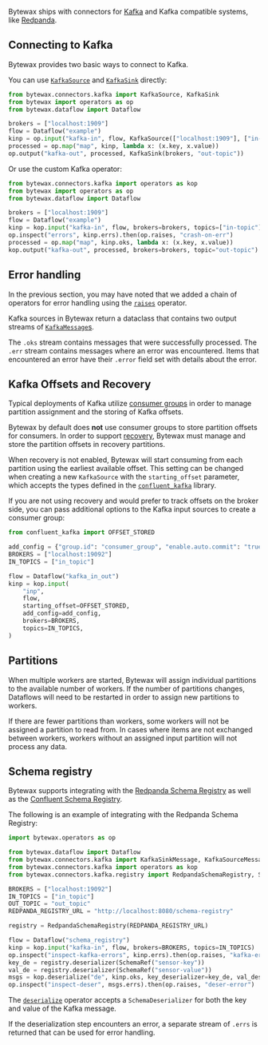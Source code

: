 Bytewax ships with connectors for [Kafka](https://www.confluent.io/) and
Kafka compatible systems, like [Redpanda](https://redpanda.com/).

## Connecting to Kafka

Bytewax provides two basic ways to connect to Kafka.

You can use [`KafkaSource`](/apidocs/bytewax.connectors/kafka#bytewax.connectors.kafka.KafkaSource)
and [`KafkaSink`](/apidocs/bytewax.connectors/kafka#bytewax.connectors.kafka.KafkaSink) directly:

```python
from bytewax.connectors.kafka import KafkaSource, KafkaSink
from bytewax import operators as op
from bytewax.dataflow import Dataflow

brokers = ["localhost:1909"]
flow = Dataflow("example")
kinp = op.input("kafka-in", flow, KafkaSource(["localhost:1909"], ["in-topic"]))
processed = op.map("map", kinp, lambda x: (x.key, x.value))
op.output("kafka-out", processed, KafkaSink(brokers, "out-topic"))
```

Or use the custom Kafka operator:

```python
from bytewax.connectors.kafka import operators as kop
from bytewax import operators as op
from bytewax.dataflow import Dataflow

brokers = ["localhost:1909"]
flow = Dataflow("example")
kinp = kop.input("kafka-in", flow, brokers=brokers, topics=["in-topic"])
op.inspect("errors", kinp.errs).then(op.raises, "crash-on-err")
processed = op.map("map", kinp.oks, lambda x: (x.key, x.value))
kop.output("kafka-out", processed, brokers=brokers, topic="out-topic")
```

## Error handling

In the previous section, you may have noted that we added a chain of operators
for error handling using the [`raises`](/apidocs/bytewax.operators/index#bytewax.operators.raises)
operator.

Kafka sources in Bytewax return a dataclass that contains two output streams of
[`KafkaMessage`s](/apidocs/bytewax.connectors/kafka/message#bytewax.connectors.kafka.message.KafkaSourceMessage).

The `.oks` stream contains messages that were successfully processed. The `.err` stream
contains messages where an error was encountered. Items that encountered an error
have their `.error` field set with details about the error.

## Kafka Offsets and Recovery

Typical deployments of Kafka utilize [consumer groups](https://developer.confluent.io/courses/architecture/consumer-group-protocol/)
in order to manage partition assignment and the storing of Kafka offsets.

Bytewax by default does **not** use consumer groups to store partition offsets for consumers. In order
to support [recovery](/docs/concepts/recovery), Bytewax must manage and store the partition offsets
in recovery partitions.

When recovery is not enabled, Bytewax will start consuming from each partition using the earliest
available offset. This setting can be changed when creating a new `KafkaSource` with the
`starting_offset` parameter, which accepts the types defined in the
[`confluent_kafka`](https://docs.confluent.io/platform/current/clients/confluent-kafka-python/html/index.html#offset)
library.

If you are not using recovery and would prefer to track offsets on the broker side, you can
pass additional options to the Kafka input sources to create a consumer group:

```python
from confluent_kafka import OFFSET_STORED

add_config = {"group.id": "consumer_group", "enable.auto.commit": "true"}
BROKERS = ["localhost:19092"]
IN_TOPICS = ["in_topic"]

flow = Dataflow("kafka_in_out")
kinp = kop.input(
    "inp",
    flow,
    starting_offset=OFFSET_STORED,
    add_config=add_config,
    brokers=BROKERS,
    topics=IN_TOPICS,
)
```

## Partitions

When multiple workers are started, Bytewax will assign individual partitions to the available number of workers.
If the number of partitions changes, Dataflows will need to be restarted in order to assign new partitions
to workers.

If there are fewer partitions than workers, some workers will not be assigned a partition to read from.
In cases where items are not exchanged between workers, workers without an assigned input partition
will not process any data.

## Schema registry

Bytewax supports integrating with the [Redpanda Schema Registry](https://docs.redpanda.com/current/manage/schema-reg/)
as well as the [Confluent Schema Registry](https://docs.confluent.io/platform/current/schema-registry/index.html).

The following is an example of integrating with the Redpanda Schema Registry:


```python doctest:SKIP
import bytewax.operators as op

from bytewax.dataflow import Dataflow
from bytewax.connectors.kafka import KafkaSinkMessage, KafkaSourceMessage
from bytewax.connectors.kafka import operators as kop
from bytewax.connectors.kafka.registry import RedpandaSchemaRegistry, SchemaRef

BROKERS = ["localhost:19092"]
IN_TOPICS = ["in_topic"]
OUT_TOPIC = "out_topic"
REDPANDA_REGISTRY_URL = "http://localhost:8080/schema-registry"

registry = RedpandaSchemaRegistry(REDPANDA_REGISTRY_URL)

flow = Dataflow("schema_registry")
kinp = kop.input("kafka-in", flow, brokers=BROKERS, topics=IN_TOPICS)
op.inspect("inspect-kafka-errors", kinp.errs).then(op.raises, "kafka-error")
key_de = registry.deserializer(SchemaRef("sensor-key"))
val_de = registry.deserializer(SchemaRef("sensor-value"))
msgs = kop.deserialize("de", kinp.oks, key_deserializer=key_de, val_deserializer=val_de)
op.inspect("inspect-deser", msgs.errs).then(op.raises, "deser-error")
```

The [`deserialize`](/apidocs/bytewax.connectors/kafka/operators#bytewax.connectors.kafka.operators.deserialize)
operator accepts a `SchemaDeserializer` for both the key and value of the Kafka message.

If the deserialization step encounters an error, a separate stream of `.errs` is returned that
can be used for error handling.
